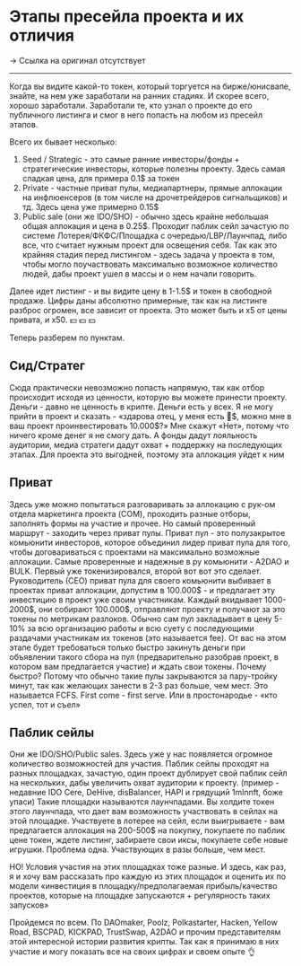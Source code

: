# Этапы пресейла проекта и их отличия
-> Ссылка на оригинал отсутствует

---

Когда вы видите какой-то токен, который торгуется на бирже/юнисвапе, знайте, на нем уже заработали на ранних стадиях. И скорее всего, хорошо заработали. Заработали те, кто узнал о проекте до его публичного листинга и смог в него попасть на любом из пресейл этапов.

Всего их бывает несколько:
1. Seed / Strategic -  это самые ранние инвесторы/фонды + стратегические инвесторы, которые полезны проекту. Здесь самая сладкая цена, для примера 0.1$ за токен
2. Private - частные приват пулы, медиапартнеры, прямые аллокации на инфлюенсеров (в том числе на дрочетрейдеров сигнальщиков) и тд. Здесь цена уже примерно 0.15$
3. Public sale (они же IDO/SHO) - обычно здесь крайне небольшая общая аллокация и цена в 0.25$. Проходит паблик сейл зачастую по системе Лотерея/ФКФС/Площадка с очередью/LBP/Лаунчпад, либо все, что считает нужным проект для освещения себя. Так как это крайняя стадия перед листингом - здесь задача у проекта в том, чтобы могло поучаствовать максимально возможное количество людей, дабы проект ушел в массы и о нем начали говорить.

Далее идет листинг - и вы видите цену в 1-1.5$ и токен в свободной продаже. Цифры даны абсолютно примерные, так как на листинге разброс огромен, все зависит от проекта. Это может быть и х5 от цены привата, и х50. 💵 💵 💵

Теперь разберем по пунктам.

## Сид/Стратег
Сюда практически невозможно попасть напрямую, так как отбор происходит исходя из ценности, которую вы можете принести проекту. Деньги - давно не ценность в крипте. Деньги есть у всех. Я не могу прийти в проект и сказать - «здарова отец, у меня есть  🍋\$, можно мне в ваш проект проинвестировать 10.000$?» Мне скажут «Нет», потому что ничего кроме денег я не смогу дать. А фонды дадут лояльность аудитории, медиа стратеги дадут охват + поддержку на последующих этапах. Для проекта это выгодней, поэтому эта аллокация уйдет к ним

## Приват
Здесь уже можно попытаться разговаривать за аллокацию с рук-ом отдела маркетинга проекта (COM), проходить разные отборы, заполнять формы на участие и прочее. Но самый проверенный маршрут - заходить через приват пулы. Приват пул - это полузакрытое комьюнити инвесторов, которое объединил лидер приват пула для того, чтобы договариваться с проектами на максимально возможные аллокации.
Самые проверенные и надежные в ру комьюнити - A2DAO и BULK. Первый уже токенизировался, второй вот вот это сделает. 
Руководитель (СЕО) приват пула для своего комьюнити выбивает в проектах приват аллокации, допустим в 100.000$ - и предлагает эту инвестицию в проект уже своим участникам. Каждый вкидывает 1000-2000\$, они собирают 100.000$, отправляют проекту и получают за это токены по метрикам разлоков. Обычно сам пул закладывает в цену 5-10% за всю организацию работы и всю суету с последующими раздачами участникам их токенов (это называется fee).
От вас на этом этапе будет требоваться только быстро закинуть деньги при объявлении такого сбора на пул (предварительно разобрав проект, в котором вам предлагается участие) и ждать свои токены. Почему быстро? Потому что обычно такие пулы закрываются за пару-тройку минут, так как желающих занести в 2-3 раз больше, чем мест. Это называется FCFS. First come - first serve. Или в простонародье - «кто успел, тот и съел»

##  Паблик сейлы
Они же IDO/SHO/Public sales. Здесь уже у нас появляется огромное количество возможностей для участия. Паблик сейлы проходят на разных площадках, зачастую, один проект дублирует свой паблик сейл на нескольких, дабы увеличить охват аудитории к проекту. (пример - недавние IDO Cere, DeHive, disBalancer, HAPI и грядущий 1mlnnft, боже упаси)
Такие площадки называются лаунчпадами. Вы холдите токен этого лаунчпада, что дает вам возможность участвовать в сейлах на этой площадке. Участвуете в лотерее на сейл, если выигрываете - вам предлагается аллокация на 200-500$ на покупку, покупаете по паблик цене токен, ждете листинг, забираете свои иксы, покупаете себе новые игрушки. 
Проблема одна. Участвующих в разы больше, чем мест.

НО! Условия участия на этих площадках тоже разные. И здесь, как раз, я и хочу вам рассказать про каждую из этих площадок и оценить их по модели «инвестиция в площадку/предполагаемая прибыль/качество проектов, которые на площадке запускаются +  регулярность таких запусков» 

Пройдемся по всем. По DAOmaker, Poolz, Polkastarter, Hacken, Yellow Road, BSCPAD, KICKPAD, TrustSwap, A2DAO и прочим представителям этой интересной истории развития крипты. Так как я принимаю в них участие и могу показать все на своих цифрах и своем опыте 👌